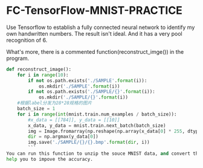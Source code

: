# FC-TensorFlow-MNIST-PRACTICE
Use Tensorflow to establish a fully connected neural network to identify my own handwritten numbers.
The result isn't ideal. And it has a very pool recognition of 6.

What's more, there is a commented function(reconstruct_imge()) in the program.
```python
def reconstruct_image():
    for i in range(10):
        if not os.path.exists('./SAMPLE'.format(i)):
            os.mkdir('./SAMPLE'.format(i))
        if not os.path.exists('./SAMPLE/{}'.format(i)):
            os.mkdir('./SAMPLE/{}'.format(i))
    #根据label分发为28*28规格的图片
    batch_size = 1
    for i in range(int(mnist.train.num_examples / batch_size)):
        #x_data = [[784]], y_data = [[10]]
        x_data, y_data = mnist.train.next_batch(batch_size)
        img = Image.fromarray(np.reshape(np.array(x_data[0] * 255, dtype = 'uint8'), newshape = (28,28)))#将图片的格式转化成Image能用的格式
        dir = np.argmax(y_data[0])
        img.save('./SAMPLE/{}/{}.bmp'.format(dir, i))
        ```
You can run this function to unzip the souce MNIST data, and convert the numbers to a 28*28 .bmp file.It can
help you to impove the accuracy.
